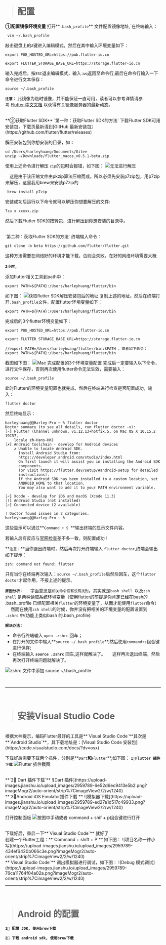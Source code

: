 ># 配置

**①配置镜像环境变量**
打开**`.bash_profile`** 文件配置镜像地址,`在终端输入：

```
 vim ~/.bash_profile
```
敲击键盘上的`A`键进入编辑模式，然后在其中输入环境变量如下：

```
export PUB_HOSTED_URL=https://pub.flutter-io.cn

export FLUTTER_STORAGE_BASE_URL=https://storage.flutter-io.cn

```
输入完成后，按`ESC`退出编辑模式，输入`:wq`返回至命令行,最后在命令行输入一下命令进行文本保存：

```
source ~/.bash_profile
```
**`注意：`** 此镜像为临时镜像，并不能保证一直可用，读者可以参考详情请参考 [Flutter 中文文档](https://flutterchina.club/setup-macos/) 以获得有关镜像服务器的最新动态。


<br/>
**②获取Flutter SDK**
`第一种：获取Flutter SDK的方法`
下载Flutter SDK可用安装包，下载页最新请到[GitHub 最新安装包](https://github.com/flutter/flutter/releases)

解压安装包到你想安装的目录，如：

```
cd /Users/harleyhuang/Documents/Gitee
unzip ~/Downloads/flutter_macos_v0.5.1-beta.zip
```

使用上述命令进行解压 `zip`的包时会报错，如下图：
![无法进行解压](https://upload-images.jianshu.io/upload_images/2959789-d0bbc6a8f1006ac5.png?imageMogr2/auto-orient/strip%7CimageView2/2/w/1240)

&emsp;这是由于该压缩文件由pkzip算法压缩而成，所以必须先安装p7zip包，用p7zip来解压，这里我用brew来安装p7zip的

```
 brew install p7zip
```
安装成功后运行以下命令就可以解压你想要解压的文件:

```
7za x xxxxx.zip 
```
然后下载Flutter SDK的按转包，进行解压到你想安装的目录中。

<br/>
`第二种：获取Flutter SDK的方法`
终端输入命令：

```
git clone -b beta https://github.com/flutter/flutter.git
```
这种方法需要在网络好的环境才能下载，否则会失败。在好的网络环境需要大概 

**`2小时`**。

添加flutter相关工具到path中：

```
export PATH=${PATH}:/Users/harleyhuang/flutter/bin
```
如下图：
![获取flutter SDK解压安装包后的地址](https://upload-images.jianshu.io/upload_images/2959789-b293c5e6f0056878.png?imageMogr2/auto-orient/strip%7CimageView2/2/w/1240)
复制上述的地址，然后在终端打开`.bash_profile`文件，配置flutter环境变量如下：

```
export PATH=${PATH}:/Users/harleyhuang/flutter/bin
```
完成后的3个flutter环境变量如下：

```
export PUB_HOSTED_URL=https://pub.flutter-io.cn

export FLUTTER_STORAGE_BASE_URL=https://storage.flutter-io.cn

//export PATH=/Users/harleyhuang/flutter/bin:$PATH ，或者如下命令：
export PATH=${PATH}:/Users/harleyhuang/flutter/bin
```
截图如下图：
![Mac 完成配置的3个环境变量配置](https://upload-images.jianshu.io/upload_images/2959789-a38cc0c6b9c878a6.png?imageMogr2/auto-orient/strip%7CimageView2/2/w/1240)
完成后一定要输入以下命令，进行文件保存，否则再次使用flutter命令无法生效，需要输入：

```
source ~/.bash_profile
```

此时Flutter的环境变量配置也就完成，然后在终端进行检查是否配置成功，输入：

```
flutter doctor
```
然后终端显示：

```
harleyhuang@@Harley-Pro ~ % flutter doctor        
Doctor summary (to see all details, run flutter doctor -v):
[✓] Flutter (Channel unknown, v1.12.13+hotfix.5, on Mac OS X 10.15.2 19C57,
    locale zh-Hans-HK)
[✗] Android toolchain - develop for Android devices
    ✗ Unable to locate Android SDK.
      Install Android Studio from:
      https://developer.android.com/studio/index.html
      On first launch it will assist you in installing the Android SDK
      components.
      (or visit https://flutter.dev/setup/#android-setup for detailed
      instructions).
      If the Android SDK has been installed to a custom location, set
      ANDROID_HOME to that location.
      You may also want to add it to your PATH environment variable.

[✓] Xcode - develop for iOS and macOS (Xcode 11.3)
[!] Android Studio (not installed)
[✓] Connected device (2 available)

! Doctor found issues in 2 categories.
harleyhuang@@Harley-Pro ~ % 

```
这些显示可以通过**`Command + S `**输出终端的显示文件内容。

若输入后有反应与[官网检查](https://flutterchina.club/setup-macos/)差不多一致，则配置成功！

**`注意：`**当你退出终端时，然后再次打开终端输入 `flutter doctor`,终端会输出如下提示：

```
zsh: command not found: flutter
```    

只有当你在终端再次输入：`source ~/.bash_profile`后然后回车，这个`flutter doctor`才起作用，不报上述的提示。

**`原因分析：`**
&emsp;  字面意思是`相关命令没有没有找到`，其实就是`bash shell `以及`zsh shell` 是两种读取系统环境变量（使用flutter的前提是你肯定已经在bash的 .bash_profile 已经配置相关`flutter`的环境变量了，从而才能使用`flutter`命令）
&emsp; 然而在使用`zsh shell`的时候，你并没有把相关的环境变量的配置设置到 `.zshrc` 中(功能上类似bash 的.bash_profile)

**`解决办法：`**
-  命令行终端输入 `open .zshrc` 回车；
- 在打开的文件中输入**`source ~/.bash_profile`**,然后使用`command+s`组合键进行保存;
- 在终端输入 **`source .zshrc`** 回车,这样就解决了。
&emsp; 这样再次退出终端，然后再次打开终端问题就解决了。

![zshrc 文件中添加 source ~/.bash_profile ](https://upload-images.jianshu.io/upload_images/2959789-e4e554de2818f6cf.png?imageMogr2/auto-orient/strip%7CimageView2/2/w/1240)




<br/>

***
<br/>

># 安装Visual Studio Code

<br/>
根据大神提示，编码Flutter最好的工具是**`Visual Studio Code`**其次是**`Android Studio`**，其下载地址是：[Visual Studio Code 安装包](https://code.visualstudio.com/docs/?dv=osx)

下载好后需要下载两个插件，分别是**`Dart`**和**`Flutter`**,如下图：
**`1⃣️Flutter 插件下载`**
![Flutter 插件截图](https://upload-images.jianshu.io/upload_images/2959789-3be0a07175c8e460.png?imageMogr2/auto-orient/strip%7CimageView2/2/w/1240)


<br/>
**`2⃣️ Dart 插件下载`**
![Dart 插件](https://upload-images.jianshu.io/upload_images/2959789-6e52d6ec9413e5b2.png?imageMogr2/auto-orient/strip%7CimageView2/2/w/1240)


<br/>
**`3⃣️Android iOS Emulator插件下载`**
![模拟器下载](https://upload-images.jianshu.io/upload_images/2959789-ed27e1d517c49933.png?imageMogr2/auto-orient/strip%7CimageView2/2/w/1240)

打开控制面板
![按图中手动或者 command + shif + p组合键进行打开](https://upload-images.jianshu.io/upload_images/2959789-90bb70f8825162df.png?imageMogr2/auto-orient/strip%7CimageView2/2/w/1240)




<br/>
下载好后，重启一下**`Visual Studio Code`** 就好了

<br/>
创建一个Flutter工程：**`Command + shift + P`**,如下图：
![项目名称一律小写](https://upload-images.jianshu.io/upload_images/2959789-434ef6420b066c3e.png?imageMogr2/auto-orient/strip%7CimageView2/2/w/1240)

<br/>
**`Visual Studio Code`** 调出模拟器进行调试，如下图：
![Debug 模式调试](https://upload-images.jianshu.io/upload_images/2959789-76ca11764f04a02a.png?imageMogr2/auto-orient/strip%7CimageView2/2/w/1240)


<br/>

***
<br/>

># Android 的配置
**`1⃣️ 配置 JDK, 使用brew下载`**

**`2⃣️ 下载 android sdk, 使用brew下载`**




















